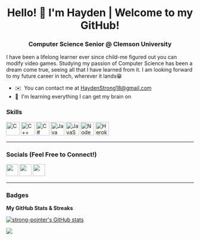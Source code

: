 <h1 align="center">Hello! 👋 I'm Hayden | Welcome to my GitHub!</h1>

<h3 align="center">Computer Science Senior @ Clemson University</h3>

I have been a lifelong learner ever since child-me figured out you can modify video games. Studying my passion of Computer Science has been a dream come true, seeing all that I have learned from it. I am looking forward to my future career in tech, wherever it lands😁

* ✉️  You can contact me at [HaydenStrong18@gmail.com](mailto:HaydenStrong18@gmail.com)
* 🧠  I'm learning everything I can get my brain on

### Skills

<p align="left">
<a href="https://docs.microsoft.com/en-us/cpp/?view=msvc-170" target="_blank" rel="noreferrer"><img src="https://raw.githubusercontent.com/danielcranney/readme-generator/main/public/icons/skills/c-colored.svg" width="36" height="36" alt="C" /></a>
<a href="https://docs.microsoft.com/en-us/cpp/?view=msvc-170" target="_blank" rel="noreferrer"><img src="https://raw.githubusercontent.com/danielcranney/readme-generator/main/public/icons/skills/cplusplus-colored.svg" width="36" height="36" alt="C++" /></a>
<a href="https://docs.microsoft.com/en-us/dotnet/csharp/" target="_blank" rel="noreferrer"><img src="https://raw.githubusercontent.com/danielcranney/readme-generator/main/public/icons/skills/csharp-colored.svg" width="36" height="36" alt="C#" /></a>
<a href="https://www.oracle.com/java/" target="_blank" rel="noreferrer"><img src="https://raw.githubusercontent.com/danielcranney/readme-generator/main/public/icons/skills/java-colored.svg" width="36" height="36" alt="Java" /></a>
<a href="https://developer.mozilla.org/en-US/docs/Web/JavaScript" target="_blank" rel="noreferrer"><img src="https://raw.githubusercontent.com/danielcranney/readme-generator/main/public/icons/skills/javascript-colored.svg" width="36" height="36" alt="JavaScript" /></a>
<a href="https://nodejs.org/en/" target="_blank" rel="noreferrer"><img src="https://raw.githubusercontent.com/danielcranney/readme-generator/main/public/icons/skills/nodejs-colored.svg" width="36" height="36" alt="NodeJS" /></a>
<a href="https://www.heroku.com/" target="_blank" rel="noreferrer"><img src="https://raw.githubusercontent.com/danielcranney/readme-generator/main/public/icons/skills/heroku-colored.svg" width="36" height="36" alt="Heroku" /></a>
</p>

___________________________
### Socials (Feel Free to Connect!)

<p align="left"> <a href="https://discord.com/users/Itchy#0493" target="_blank" rel="noreferrer"><img src="https://raw.githubusercontent.com/danielcranney/readme-generator/main/public/icons/socials/discord.svg" width="32" height="32" /></a> <a href="https://www.github.com/strong-pointer" target="_blank" rel="noreferrer"><img src="https://raw.githubusercontent.com/danielcranney/readme-generator/main/public/icons/socials/github.svg" width="32" height="32" /></a> <a href="https://www.linkedin.com/in/haydenstrong" target="_blank" rel="noreferrer"><img src="https://raw.githubusercontent.com/danielcranney/readme-generator/main/public/icons/socials/linkedin.svg" width="32" height="32" /></a>
</p>

___________________________
### Badges

<b>My GitHub Stats & Streaks</b>

<a href="http://www.github.com/strong-pointer"><img src="https://github-readme-stats-sigma-five.vercel.app/api?username=strong-pointer&show_icons=true&hide=&count_private=true&title_color=10b981&text_color=64748b&icon_color=6366f1&bg_color=1c1917&hide_border=true&show_icons=true" alt="strong-pointer's GitHub stats" /></a>

<a href="http://www.github.com/strong-pointer"><img src="https://github-readme-streak-stats.herokuapp.com/?user=strong-pointer&stroke=64748b&background=1c1917&ring=10b981&fire=10b981&currStreakNum=64748b&currStreakLabel=10b981&sideNums=64748b&sideLabels=64748b&dates=64748b&hide_border=true" /></a>
